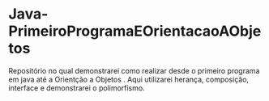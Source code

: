 # Java-PrimeiroProgramaEOrientacaoAObjetos
Repositório no qual demonstrarei como realizar desde o primeiro programa em java até a Orientção a Objetos . Aqui utilizarei herança, composição, interface e demonstrarei o polimorfismo.
